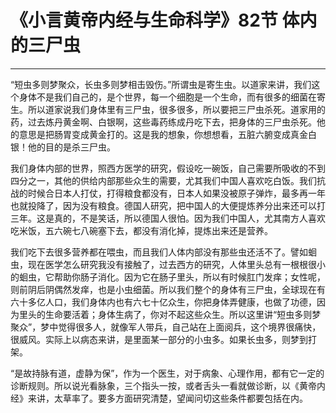 # 《小言黄帝内经与生命科学》82节 体内的三尸虫

------

“短虫多则梦聚众，长虫多则梦相击毁伤。”所谓虫是寄生虫。以道家来讲，我们这个身体不是我们自己的，是个世界，每一个细胞是一个生命，而有很多的细菌在寄生。所以道家说我们身体里有三尸虫，很多很多，所以要把三尸虫杀死。道家用的药，过去炼丹黄金啊、白银啊，这些毒药练成丹吃下去，把身体的三尸虫杀死。他的意思是把肠胃变成黄金打的。这是我的想象，你想想看，五脏六腑变成真金白银！他的目的是杀三尸虫。

我们身体内部的世界，照西方医学的研究，假设吃一碗饭，自己需要所吸收的不到四分之一，其他的供给内部那些众生的需要，尤其我们中国人喜欢吃白饭。我们抗战的时候合日本人打仗，打得粮食都没有，日本人如果没被原子弹炸，最多再一年也就投降了，因为没有粮食。德国人研究，把中国人的大便提炼养分出来还可以打三年。这是真的，不是笑话，所以德国人很怕。因为我们中国人，尤其南方人喜欢吃米饭，五六碗七八碗塞下去，都没有消化掉，提炼出来还是营养。

我们吃下去很多营养都在喂虫，而且我们人体内部没有那些虫还活不了。譬如蛔虫，现在医学怎么研究我没有接触了，过去西方的研究，人体里头总有一根根很小的蛔虫，它帮助你肠子消化。因为它在肠子里头，所以有时候肛门发痒；女性呢，则前阴后阴偶然发痒，也是小虫细菌。所以我们整个的身体有三尸虫，全球现在有六十多亿人口，我们身体内也有六七十亿众生，你把身体弄健康，也做了功德，因为里头的生命要活着；身体生病了，你对不起这些众生。所以这里讲“短虫多则梦聚众”，梦中觉得很多人，就像军人带兵，自己站在上面阅兵，这个境界很痛快，很威风。实际上以病态来讲，是里面某一部分的小虫多。如果长虫多，则梦到打架。

“是故持脉有道，虚静为保”，作为一个医生，对于病象、心理作用，都有它一定的诊断规则。所以说光看脉象，三个指头一按，或者舌头一看就做诊断，以《黄帝内经》来讲，太草率了。要多方面研究清楚，望闻问切这些条件都要包括在内。